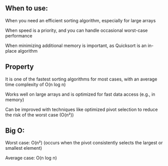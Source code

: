 ## When to use:

When you need an efficient sorting algorithm, especially for large arrays

When speed is a priority, and you can handle occasional worst-case performance

When minimizing additional memory is important, as Quicksort is an in-place algorithm

## Property

It is one of the fastest sorting algorithms for most cases, with an average time complexity of O(n log n)

Works well on large arrays and is optimized for fast data access (e.g., in memory)

Can be improved with techniques like optimized pivot selection to reduce the risk of the worst case (O(n²))

## Big O:  

Worst case: O(n²) (occurs when the pivot consistently selects the largest or smallest element)

Average case: O(n log n)